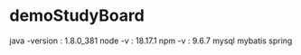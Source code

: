 # demoStudyBoard

java -version : 1.8.0_381
node -v : 18.17.1
npm -v : 9.6.7
mysql 
mybatis 
spring
